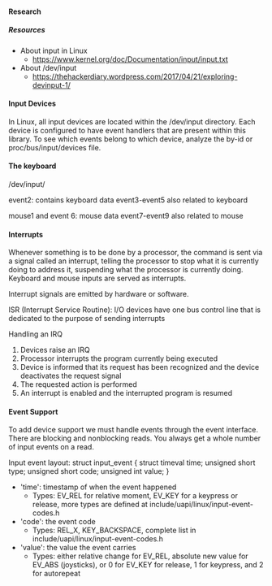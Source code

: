 
#### Research ####

##### Resources

- About input in Linux
    - https://www.kernel.org/doc/Documentation/input/input.txt
- About /dev/input
    - https://thehackerdiary.wordpress.com/2017/04/21/exploring-devinput-1/

#### Input Devices 

In Linux, all input devices are located within the /dev/input directory. Each device is configured to have event handlers that are present within this library. To see which events belong to which device, analyze the by-id or proc/bus/input/devices file.

#### The keyboard

/dev/input/

event2: contains keyboard data
event3-event5 also related to keyboard

mouse1 and event 6: mouse data
event7-event9 also related to mouse


#### Interrupts

Whenever something is to be done by a processor, the command is sent via a signal called an interrupt, telling the processor to stop what it is currently doing to address it, suspending what the processor is currently doing. Keyboard and mouse inputs are served as interrupts.

Interrupt signals are emitted by hardware or software.

ISR (Interrupt Service Routine): I/O devices have one bus control line that is dedicated to the purpose of sending interrupts

Handling an IRQ
1. Devices raise an IRQ
2. Processor interrupts the program currently being executed
3. Device is informed that its request has been recognized and the device deactivates the request signal
4. The requested action is performed
5. An interrupt is enabled and the interrupted program is resumed


#### Event Support

To add device support we must handle events through the event interface. There are blocking and nonblocking reads. You always get a whole number of input events on a read.

Input event layout:
    struct input_event {
        struct timeval time;
        unsigned short type;
        unsigned short code;
        unsigned int value;
    }

- 'time': timestamp of when the event happened
    - Types: EV_REL for relative moment, EV_KEY for a keypress or release, more types are defined at include/uapi/linux/input-event-codes.h
- 'code': the event code
    - Types: REL_X, KEY_BACKSPACE, complete list in include/uapi/linux/input-event-codes.h
- 'value': the value the event carries
    - Types: either relative change for EV_REL, absolute new value for EV_ABS (joysticks), or 0 for EV_KEY for release, 1 for keypress, and 2 for autorepeat
